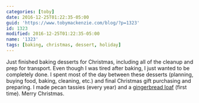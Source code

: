 ```yaml
---
categories: [toby]
date: 2016-12-25T01:22:35-05:00
guid: 'https://www.tobymackenzie.com/blog/?p=1323'
id: 1323
modified: 2016-12-25T01:22:35-05:00
name: '1323'
tags: [baking, christmas, dessert, holiday]
---
```


Just finished baking desserts for Christmas, including all of the cleanup and prep for transport.  Even though I was tired after baking, I just wanted to be completely done.  I spent most of the day between these desserts (planning, buying food, baking, cleaning, etc.) and final Christmas gift purchasing and preparing.  I made pecan tassies (every year) and a [gingerbread loaf](http://shewearsmanyhats.com/homemade-gingerbread-loaf-recipe/?utm_medium=yummly&utm_source=yummly&utm_campaign=yummly) (first time).  Merry Christmas.
